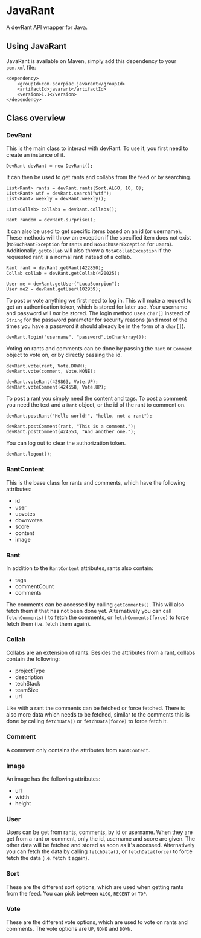 # JavaRant
A devRant API wrapper for Java.

## Using JavaRant
JavaRant is available on Maven, simply add this dependency to your `pom.xml` file:

```
<dependency>
	<groupId>com.scorpiac.javarant</groupId>
	<artifactId>javarant</artifactId>
	<version>1.1</version>
</dependency>
```

## Class overview

### DevRant
This is the main class to interact with devRant.
To use it, you first need to create an instance of it.

```
DevRant devRant = new DevRant();
```

It can then be used to get rants and collabs from the feed or by searching.

```
List<Rant> rants = devRant.rants(Sort.ALGO, 10, 0);
List<Rant> wtf = devRant.search("wtf");
List<Rant> weekly = devRant.weekly();

List<Collab> collabs = devRant.collabs();

Rant random = devRant.surprise();
```

It can also be used to get specific items based on an id (or username).
These methods will throw an exception if the specified item does not exist (`NoSuchRantException` for rants and `NoSuchUserException` for users).
Additionally, `getCollab` will also throw a `NotACollabException` if the requested rant is a normal rant instead of a collab.

```
Rant rant = devRant.getRant(422850);
Collab collab = devRant.getCollab(420025);

User me = devRant.getUser("LucaScorpion");
User me2 = devRant.getUser(102959);
```

To post or vote anything we first need to log in.
This will make a request to get an authentication token, which is stored for later use.
Your username and password will _not_ be stored.
The login method uses `char[]` instead of `String` for the password parameter for security reasons (and most of the times you have a password it should already be in the form of a `char[]`).

```
devRant.login("username", "password".toCharArray());
```

Voting on rants and comments can be done by passing the `Rant` or `Comment` object to vote on, or by directly passing the id.

```
devRant.vote(rant, Vote.DOWN);
devRant.vote(comment, Vote.NONE);

devRant.voteRant(429863, Vote.UP);
devRant.voteComment(424558, Vote.UP);
```

To post a rant you simply need the content and tags.
To post a comment you need the text and a `Rant` object, or the id of the rant to comment on.

```
devRant.postRant("Hello world!", "hello, not a rant");

devRant.postComment(rant, "This is a comment.");
devRant.postComment(424553, "And another one.");
```

You can log out to clear the authorization token.

```
devRant.logout();
```

### RantContent
This is the base class for rants and comments, which have the following attributes:

- id
- user
- upvotes
- downvotes
- score
- content
- image

### Rant
In addition to the `RantContent` attributes, rants also contain:

- tags
- commentCount
- comments

The comments can be accessed by calling `getComments()`.
This will also fetch them if that has not been done yet.
Alternatively you can call `fetchComments()` to fetch the comments, or `fetchComments(force)` to force fetch them (i.e. fetch them again).

### Collab
Collabs are an extension of rants.
Besides the attributes from a rant, collabs contain the following:

- projectType
- description
- techStack
- teamSize
- url

Like with a rant the comments can be fetched or force fetched.
There is also more data which needs to be fetched, similar to the comments this is done by calling `fetchData()` or `fetchData(force)` to force fetch it.

### Comment
A comment only contains the attributes from `RantContent`.

### Image
An image has the following attributes:

- url
- width
- height

### User
Users can be get from rants, comments, by id or username.
When they are get from a rant or comment, only the id, username and score are given.
The other data will be fetched and stored as soon as it's accessed.
Alternatively you can fetch the data by calling `fetchData()`, or `fetchData(force)` to force fetch the data (i.e. fetch it again).

### Sort
These are the different sort options, which are used when getting rants from the feed.
You can pick between `ALGO`, `RECENT` or `TOP`.

### Vote
These are the different vote options, which are used to vote on rants and comments.
The vote options are `UP`, `NONE` and `DOWN`.
